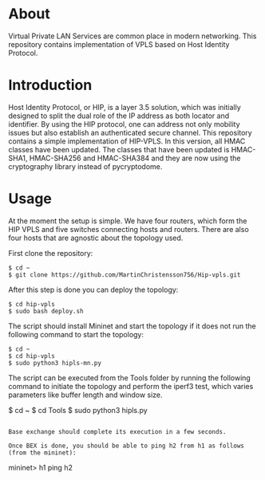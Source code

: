 # About

Virtual Private LAN Services are common place in modern networking. 
This repository contains implementation of VPLS based on Host Identity Protocol.

# Introduction
Host Identity Protocol, or HIP, is a layer 3.5 solution, which was initially designed to 
split the dual role of the IP address as both locator and identifier. By using the HIP protocol, 
one can address not only mobility issues but also establish an authenticated secure channel. 
This repository contains a simple implementation of HIP-VPLS. In this version, all HMAC classes 
have been updated. The classes that have been updated is HMAC-SHA1, HMAC-SHA256 and HMAC-SHA384 and 
they are now using the cryptography library instead of pycryptodome. 


# Usage
At the moment the setup is simple. We have four routers, which form the HIP VPLS and five switches
connecting hosts and routers. There are also four hosts that are agnostic about the topology used.

First clone the repository:
```
$ cd ~
$ git clone https://github.com/MartinChristensson756/Hip-vpls.git
```

After this step is done you can deploy the topology:

```
$ cd hip-vpls
$ sudo bash deploy.sh
```
The script should install Mininet and start the topology if it does not
run  the following command to start the topology:

```
$ cd ~
$ cd hip-vpls
$ sudo python3 hipls-mn.py
```

The script can be executed from the Tools folder by running the following command to initiate 
the topology and perform the iperf3 test, which varies parameters like buffer length and window size.

$ cd ~
$ cd Tools
$ sudo python3 hipls.py
```

Base exchange should complete its execution in a few seconds. 

Once BEX is done, you should be able to ping h2 from h1 as follows (from the mininet):

```
mininet> h1 ping h2
```